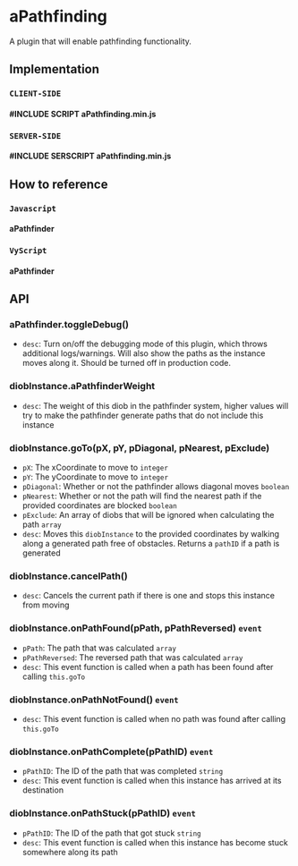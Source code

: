 # aPathfinding
A plugin that will enable pathfinding functionality.  

## Implementation 

### `CLIENT-SIDE`  
#### #INCLUDE SCRIPT aPathfinding.min.js  
### `SERVER-SIDE` 
#### #INCLUDE SERSCRIPT aPathfinding.min.js  

## How to reference  
### `Javascript`
#### aPathfinder  
  
### `VyScript`  
#### aPathfinder

## API   

###  aPathfinder.toggleDebug()
   - `desc`: Turn on/off the debugging mode of this plugin, which throws additional logs/warnings. Will also show the paths as the instance moves along it. Should be turned off in production code.  

###  diobInstance.aPathfinderWeight   
   - `desc`: The weight of this diob in the pathfinder system, higher values will try to make the pathfinder generate paths that do not include this instance  

###  diobInstance.goTo(pX, pY, pDiagonal, pNearest, pExclude)  
   - `pX`: The xCoordinate to move to `integer`  
   - `pY`: The yCoordinate to move to `integer`  
   - `pDiagonal`: Whether or not the pathfinder allows diagonal moves `boolean`  
   - `pNearest`: Whether or not the path will find the nearest path if the provided coordinates are blocked `boolean`  
   - `pExclude`: An array of diobs that will be ignored when calculating the path `array`  
   - `desc`: Moves this `diobInstance` to the provided coordinates by walking along a generated path free of obstacles. Returns a `pathID` if a path is generated  

###  diobInstance.cancelPath()  
   - `desc`: Cancels the current path if there is one and stops this instance from moving    

###  diobInstance.onPathFound(pPath, pPathReversed) `event`  
   - `pPath`: The path that was calculated `array` 
   - `pPathReversed`: The reversed path that was calculated `array`  
   - `desc`: This event function is called when a path has been found after calling `this.goTo`    

###  diobInstance.onPathNotFound() `event`  
   - `desc`: This event function is called when no path was found after calling `this.goTo`    

###  diobInstance.onPathComplete(pPathID) `event`  
   - `pPathID`: The ID of the path that was completed `string`  
   - `desc`: This event function is called when this instance has arrived at its destination  

###  diobInstance.onPathStuck(pPathID) `event`  
   - `pPathID`: The ID of the path that got stuck `string`
   - `desc`: This event function is called when this instance has become stuck somewhere along its path  
